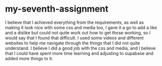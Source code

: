 # my-seventh-assignment

I believe that I achieved everything from the requirements, as well as making it look nice with some css and media too, I gave it a go to add a like and a dislike but could not quite work out how to get those working, so I would say that I found that difficult. I used some videos and different websites to help me navigate through the things that I did not quite understand. I believe I did a good job with the css and media, and I believe that I could have spent more time learning and adjusting to supabase and added more things to it. 